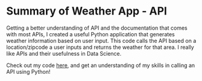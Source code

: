 # Summary of Weather App - API

Getting a better understanding of API and the documentation that comes with most APIs, I created a useful Python application that generates weather information based on user input. This code calls the API based on a location/zipcode a user inputs and returns the weather for that area. I really like APIs and their usefulness in Data Science.

Check out my code [here](https://github.com/ccouger/ccouger.github.io/blob/main/Projects/Weather%20App%20-%20API.py), and get an understanding of my skills in calling an API using Python!

